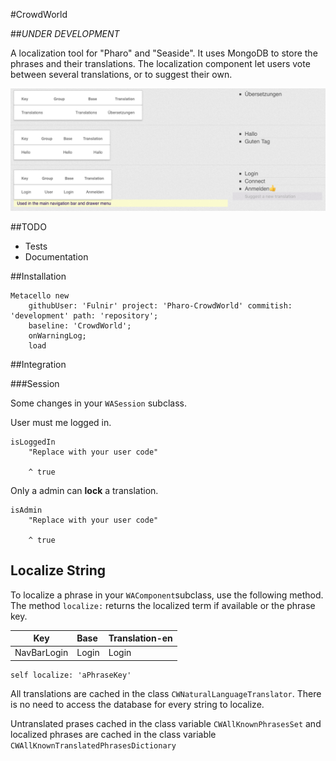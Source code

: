#CrowdWorld

##*UNDER DEVELOPMENT*

A localization tool for "Pharo" and "Seaside". It uses MongoDB to store the phrases and their translations. The localization component let users vote between several translations, or to suggest their own.
 
![](images/screenshot-1.png)


##TODO
- Tests
- Documentation

##Installation

```
Metacello new
    githubUser: 'Fulnir' project: 'Pharo-CrowdWorld' commitish: 'development' path: 'repository';
    baseline: 'CrowdWorld';
    onWarningLog;
    load
```

##Integration

###Session

Some changes in your `WASession` subclass.

User must me logged in.

```
isLoggedIn
	"Replace with your user code"

	^ true
```


Only a admin can **lock** a translation.


```
isAdmin
	"Replace with your user code"

	^ true
```

## Localize String

To localize a phrase in your `WAComponent`subclass, use the following method. The method `localize:` returns the localized term if available or the phrase key.


| Key         | Base        | Translation-en |
| ----------- | :------- | :------------- |
| NavBarLogin | Login | Login |


```
self localize: 'aPhraseKey'
```

All translations are cached in the class `CWNaturalLanguageTranslator`. There is no need to access the database for every string to localize.

Untranslated prases cached in the class variable `CWAllKnownPhrasesSet` and localized phrases are cached in the class variable `CWAllKnownTranslatedPhrasesDictionary`